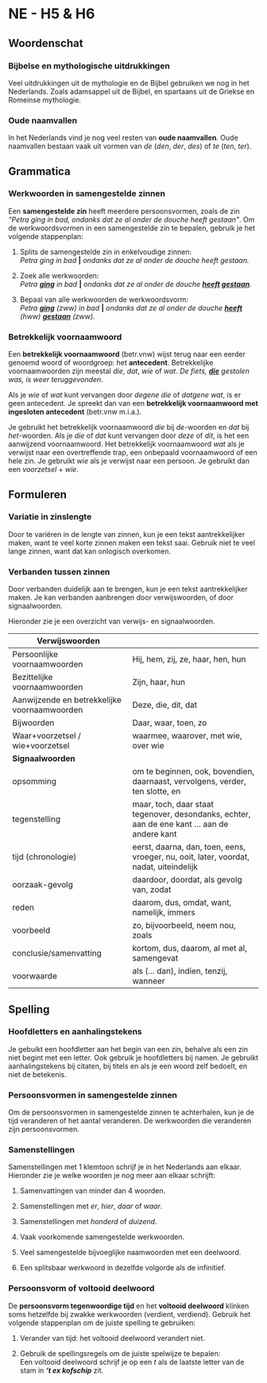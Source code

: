 # NE - H5 & H6

## Woordenschat

### Bijbelse en mythologische uitdrukkingen

Veel uitdrukkingen uit de mythologie en de Bijbel gebruiken we nog in het Nederlands. Zoals adamsappel uit de Bijbel, en spartaans uit de Griekse en Romeinse mythologie.

### Oude naamvallen

In het Nederlands vind je nog veel resten van **oude naamvallen**. Oude naamvallen bestaan vaak uit vormen van *de* (*den*, *der*, *des*) of *te* (*ten*, *ter*).

## Grammatica

### Werkwoorden in samengestelde zinnen

Een **samengestelde zin** heeft meerdere persoonsvormen, zoals de zin *"Petra ging in bad, ondanks dat ze al onder de douche heeft gestaan"*. Om de werkwoordsvormen in een samengestelde zin te bepalen, gebruik je het volgende stappenplan:

1. Splits de samengestelde zin in enkelvoudige zinnen:  
    *Petra ging in bad* **\|** *ondanks dat ze al onder de douche heeft gestaan.*

2. Zoek alle werkwoorden:  
    *Petra **<u>ging</u>** in bad* **\|** *ondanks dat ze al onder de douche **<u>heeft</u> <u>gestaan</u>**.*

3. Bepaal van alle werkwoorden de werkwoordsvorm:  
    *Petra **<u>ging</u>** (zww) in bad* **\|** *ondanks dat ze al onder de douche **<u>heeft</u>** (hww) **<u>gestaan</u>*** *(zww).*

### Betrekkelijk voornaamwoord

Een **betrekkelijk voornaamwoord** (betr.vnw) wijst terug naar een eerder genoemd woord of woordgroep: het **antecedent**. Betrekkelijke voornaamwoorden zijn meestal *die*, *dat*, *wie* of *wat*. *De fiets, **<u>die</u>** gestolen was, is weer teruggevonden.*

Als je *wie* of *wat* kunt vervangen door *degene die* of *datgene wat*, is er geen antecedent. Je spreekt dan van een **betrekkelijk voornaamwoord met ingesloten antecedent** (betr.vnw m.i.a.).

Je gebruikt het betrekkelijk voornaamwoord *die* bij *de*-woorden en *dat* bij *het*-woorden. Als je *die* of *dat* kunt vervangen door *deze* of *dit*, is het een aanwijzend voornaamwoord. Het betrekkelijk voornaamwoord *wat* als je verwijst naar een overtreffende trap, een onbepaald voornaamwoord of een hele zin. Je gebruikt *wie* als je verwijst naar een persoon. Je gebruikt dan een *voorzetsel* + *wie*.

## Formuleren

### Variatie in zinslengte

Door te variëren in de lengte van zinnen, kun je een tekst aantrekkelijker maken, want te veel korte zinnen maken een tekst saai. Gebruik niet te veel lange zinnen, want dat kan onlogisch overkomen.

### Verbanden tussen zinnen

Door verbanden duidelijk aan te brengen, kun je een tekst aantrekkelijker maken. Je kan verbanden aanbrengen door verwijswoorden, of door signaalwoorden.

Hieronder zie je een overzicht van verwijs- en signaalwoorden.

| **Verwijswoorden** |  |
|----|----|
| Persoonlijke voornaamwoorden | Hij, hem, zij, ze, haar, hen, hun |
| Bezittelijke voornaamwoorden | Zijn, haar, hun |
| Aanwijzende en betrekkelijke voornaamwoorden | Deze, die, dit, dat |
| Bijwoorden | Daar, waar, toen, zo |
| Waar+voorzetsel / wie+voorzetsel | waarmee, waarover, met wie, over wie |
| **Signaalwoorden** |  |
| opsomming | om te beginnen, ook, bovendien, daarnaast, vervolgens, verder, ten slotte, en |
| tegenstelling | maar, toch, daar staat tegenover, desondanks, echter, aan de ene kant … aan de andere kant |
| tijd (chronologie) | eerst, daarna, dan, toen, eens, vroeger, nu, ooit, later, voordat, nadat, uiteindelijk |
| oorzaak-gevolg | daardoor, doordat, als gevolg van, zodat |
| reden | daarom, dus, omdat, want, namelijk, immers |
| voorbeeld | zo, bijvoorbeeld, neem nou, zoals |
| conclusie/samenvatting | kortom, dus, daarom, al met al, samengevat |
| voorwaarde | als (... dan), indien, tenzij, wanneer |

## Spelling

### Hoofdletters en aanhalingstekens

Je gebuikt een hoofdletter aan het begin van een zin, behalve als een zin niet begint met een letter. Ook gebruik je hoofdletters bij namen. Je gebruikt aanhalingstekens bij citaten, bij titels en als je een woord zelf bedoelt, en niet de betekenis.

### Persoonsvormen in samengestelde zinnen

Om de persoonsvormen in samengestelde zinnen te achterhalen, kun je de tijd veranderen of het aantal veranderen. De werkwoorden die veranderen zijn persoonsvormen.

### Samenstellingen

Samenstellingen met 1 klemtoon schrijf je in het Nederlands aan elkaar. Hieronder zie je welke woorden je nog meer aan elkaar schrijft:

1. Samenvattingen van minder dan 4 woorden.

2. Samenstellingen met *er*, *hier*, *daar* of *waar*.

3. Samenstellingen met *honderd* of *duizend*.

4. Vaak voorkomende samengestelde werkwoorden.

5. Veel samengestelde bijvoeglijke naamwoorden met een deelwoord.

6. Een splitsbaar werkwoord in dezelfde volgorde als de infinitief.

### Persoonsvorm of voltooid deelwoord

De **persoonsvorm tegenwoordige tijd** en het **voltooid deelwoord** klinken soms hetzelfde bij zwakke werkwoorden (verdient, verdiend). Gebruik het volgende stappenplan om de juiste spelling te gebruiken:

1. Verander van tijd: het voltooid deelwoord verandert niet.

2. Gebruik de spellingsregels om de juiste spelwijze te bepalen:  
    Een voltooid deelwoord schrijf je op een *t* als de laatste letter van de stam in ***‘t ex kofschip*** zit.
